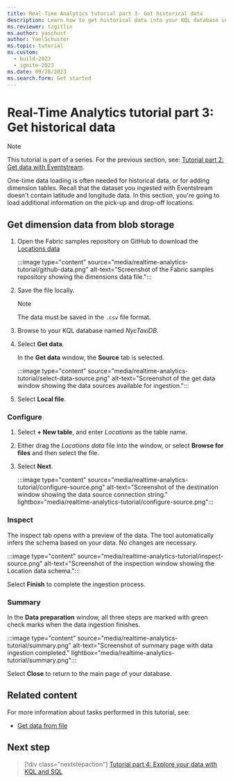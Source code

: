 ```yaml
---
title: Real-Time Analytics tutorial part 3- Get historical data
description: Learn how to get historical data into your KQL database in Real-Time Analytics.
ms.reviewer: tzgitlin
ms.author: yaschust
author: YaelSchuster
ms.topic: tutorial
ms.custom:
  - build-2023
  - ignite-2023
ms.date: 09/28/2023
ms.search.form: Get started
---
```

# Real-Time Analytics tutorial part 3: Get historical data

> [!NOTE]
> This tutorial is part of a series. For the previous section, see: [Tutorial part 2: Get data with Eventstream](tutorial-2-event-streams.md).

One-time data loading is often needed for historical data, or for adding dimension tables. Recall that the dataset you ingested with Eventstream doesn't contain latitude and longitude data. In this section, you're going to load additional information on the pick-up and drop-off locations.

## Get dimension data from blob storage

1. Open the Fabric samples repository on GitHub to download the [Locations data](https://github.com/microsoft/fabric-samples/blob/main/docs-samples/real-time-analytics/ny-yellow-taxi-location-info.csv)

    :::image type="content" source="media/realtime-analytics-tutorial/github-data.png" alt-text="Screenshot of the Fabric samples repository showing the dimensions data file.":::

1. Save the file locally.

    > [!NOTE]
    > The data must be saved in the `.csv` file format.

1. Browse to your KQL database named *NycTaxiDB*.
1. Select **Get data**.

    In the **Get data** window, the **Source** tab is selected.

    :::image type="content" source="media/realtime-analytics-tutorial/select-data-source.png" alt-text="Screenshot of the get data window showing the data sources available for ingestion.":::
1. Select **Local file**.

### Configure

1. Select **+ New table**, and enter *Locations* as the table name.
1. Either drag the *Locations data* file into the window, or select **Browse for files** and then select the file.
1. Select **Next**.

   :::image type="content" source="media/realtime-analytics-tutorial/configure-source.png" alt-text="Screenshot of the destination window showing the data source connection string." lightbox="media/realtime-analytics-tutorial/configure-source.png":::

### Inspect

The inspect tab opens with a preview of the data. The tool automatically infers the schema based on your data. No changes are necessary.

:::image type="content" source="media/realtime-analytics-tutorial/inspect-source.png" alt-text="Screenshot of the inspection window showing the Location data schema.":::

Select **Finish** to complete the ingestion process.

### Summary

In the **Data preparation** window, all three steps are marked with green check marks when the data ingestion finishes.

:::image type="content" source="media/realtime-analytics-tutorial/summary.png" alt-text="Screenshot of summary page with data ingestion completed."  lightbox="media/realtime-analytics-tutorial/summary.png":::

Select **Close** to return to the main page of your database.

## Related content

For more information about tasks performed in this tutorial, see:

* [Get data from file](get-data-local-file.md)

## Next step

> [!div class="nextstepaction"]
> [Tutorial part 4: Explore your data with KQL and SQL](tutorial-4-explore.md)
